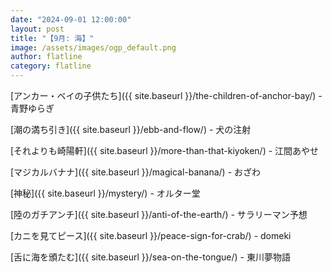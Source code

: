 ```yaml
---
date: "2024-09-01 12:00:00"
layout: post
title: "【9月: 海】"
image: /assets/images/ogp_default.png
author: flatline
category: flatline
---
```


[アンカー・ベイの子供たち]({{ site.baseurl }}/the-children-of-anchor-bay/) - 青野ゆらぎ

[潮の満ち引き]({{ site.baseurl }}/ebb-and-flow/) - 犬の注射

[それよりも崎陽軒]({{ site.baseurl }}/more-than-that-kiyoken/) - 江間あやせ

[マジカルバナナ]({{ site.baseurl }}/magical-banana/) - おざわ

[神秘]({{ site.baseurl }}/mystery/) - オルター堂

[陸のガチアンチ]({{ site.baseurl }}/anti-of-the-earth/) - サラリーマン予想

[カニを見てピース]({{ site.baseurl }}/peace-sign-for-crab/) - domeki

[舌に海を頒たむ]({{ site.baseurl }}/sea-on-the-tongue/) - 東川夢物語
